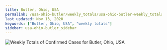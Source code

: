 ```yaml
---
title: Butler, Ohio, USA
permalink: /usa-ohio-butler/weekly_totals/usa-ohio-butler-weekly_totals.html
last_updated: Nov 13, 2020
keywords: ["Butler, Ohio, USA", "weekly totals"]
sidebar: usa-ohio-butler_sidebar
---
```


![Weekly Totals of Confirmed Cases for Butler, Ohio, USA](/covid_tracker/images/graphs/usa-ohio-butler-weekly_totals_graph.png)
